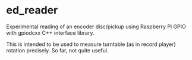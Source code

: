 # ed_reader
Experimental reading of an encoder disc/pickup using Raspberry Pi GPIO with gpiodcxx C++ interface library.

This is intended to be used to measure turntable (as in record player) rotation precisely. So far, not quite useful.
